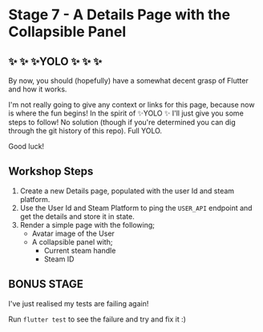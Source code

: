 # Stage 7 - A Details Page with the Collapsible Panel

## ✨ ✨ ✨YOLO ✨ ✨ ✨

By now, you should (hopefully) have a somewhat decent grasp of Flutter and how it works.

I'm not really going to give any context or links for this page, because now is where the fun begins! In the spirit of ✨YOLO ✨ I'll just give you some steps to follow! No solution (though if you're determined you can dig through the git history of this repo). Full YOLO.

Good luck!

## Workshop Steps

1. Create a new Details page, populated with the user Id and steam platform.
2. Use the User Id and Steam Platform to ping the `USER_API` endpoint and get the details and store it in state.
3. Render a simple page with the following;
   - Avatar image of the User
   - A collapsible panel with;
     - Current steam handle
     - Steam ID

## BONUS STAGE

I've just realised my tests are failing again!

Run `flutter test` to see the failure and try and fix it :)